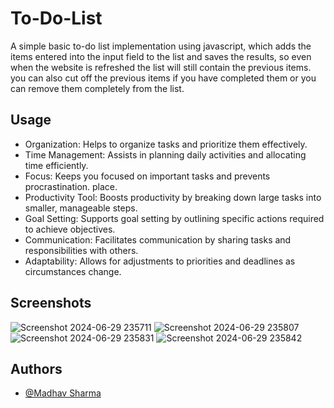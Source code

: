 # To-Do-List

A simple basic to-do list implementation using javascript, which adds the items entered into the input field to the list and saves the results, so even when the website is refreshed the list will still contain the previous items. you can also cut off the previous items if you have completed them or you can remove them completely from the list.

## Usage

- Organization: Helps to organize tasks and prioritize them effectively.
- Time Management: Assists in planning daily activities and allocating time efficiently.
- Focus: Keeps you focused on important tasks and prevents procrastination. place.
- Productivity Tool: Boosts productivity by breaking down large tasks into smaller, manageable steps.
- Goal Setting: Supports goal setting by outlining specific actions required to achieve objectives.
- Communication: Facilitates communication by sharing tasks and responsibilities with others.
- Adaptability: Allows for adjustments to priorities and deadlines as circumstances change.

## Screenshots

![Screenshot 2024-06-29 235711](https://github.com/fruityflucc/To-do-list/assets/88103228/186fb90a-7081-4ea0-9716-1de683e8ebb8)
![Screenshot 2024-06-29 235807](https://github.com/fruityflucc/To-do-list/assets/88103228/0fa561e2-3436-4dd9-b9a7-ed4a951943cc)
![Screenshot 2024-06-29 235831](https://github.com/fruityflucc/To-do-list/assets/88103228/e354d014-7b33-4101-9367-3aebea4aeeb4)
![Screenshot 2024-06-29 235842](https://github.com/fruityflucc/To-do-list/assets/88103228/dfa3be0d-d763-4923-a9fd-14334601483f)

## Authors

- [@Madhav Sharma](https://github.com/fruityflucc)
